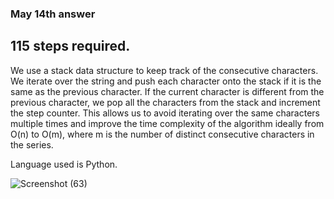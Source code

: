 ### May 14th answer

## 115 steps required.

We use a stack data structure to keep track of the consecutive characters. We iterate over the string and push each character onto the stack if it is the same as the previous character. If the current character is different from the previous character, we pop all the characters from the stack and increment the step counter. This allows us to avoid iterating over the same characters multiple times and improve the time complexity of the algorithm ideally from O(n) to O(m), where m is the number of distinct consecutive characters in the series.

Language used is Python.

![Screenshot (63)](https://github.com/Charlo-tech/May-DSA-AH/assets/57678615/2d5ff4ae-b3c6-470f-8935-1835f7ac5f55)
